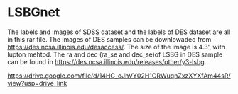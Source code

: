 
# LSBGnet
The labels and images of SDSS dataset and the labels of DES dataset are all in this rar file. The images of DES samples can be downlowaded from https://des.ncsa.illinois.edu/desaccess/.
The size of the image is 4.3', with lupton mehtod. The ra and dec (ra_se and dec_se)of LSBG in DES sample can be found in https://des.ncsa.illinois.edu/releases/other/y3-lsbg.

https://drive.google.com/file/d/14HG_oJhVY02H1GRWuqnZxzXYXfAm44sR/view?usp=drive_link
